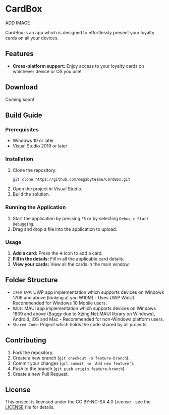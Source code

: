 # CardBox
ADD IMAGE


CardBox is an app which is designed to effortlessly present your loyalty cards on all your devices.

## Features

- **Cross-platform support:** Enjoy access to your loyalty cards on whichever device or OS you use!

## Download
Coming soon!

## Build Guide

### Prerequisites

- Windows 10 or later
- Visual Studio 2019 or later

### Installation

1. Clone the repository:
    ```sh
    git clone https://github.com/megabytesme/CardBox.git
    ```
2. Open the project in Visual Studio.
3. Build the solution.

### Running the Application

1. Start the application by pressing `F5` or by selecting `Debug > Start Debugging`.
2. Drag and drop a file into the application to upload.

### Usage

1. **Add a card:** Press the ➕ icon to add a card.
2. **Fill in the details:** Fill in all the applicable card details.
3. **View your cards:** View all the cards in the main window.

## Folder Structure

- `1709 UWP`: UWP app implementation which supports devices on Windows 1709 and above (looking at you W10M) - Uses UWP WinUI. Recommended for Windows 10 Mobile users.
- `MAUI`: MAUI app implementation which supports devices on Windows 1809 and above (Buggy due to Xzing.Net.MAUI library on Windows), Android, iOS and Mac - Recommended for non-Windows platform users.
- `Shared Code`: Project which holds the code shared by all projects.

## Contributing

1. Fork the repository.
2. Create a new branch (`git checkout -b feature-branch`).
3. Commit your changes (`git commit -m 'Add new feature'`).
4. Push to the branch (`git push origin feature-branch`).
5. Create a new Pull Request.

## License

This project is licensed under the CC BY-NC-SA 4.0 License - see the [LICENSE](LICENSE.md) file for details.



